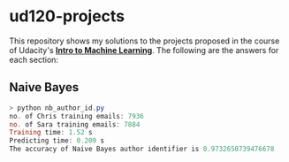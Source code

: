 # ud120-projects
This repository shows my solutions to the projects proposed in the course of Udacity's [**Intro to Machine Learning**](https://www.udacity.com/enrollment/ud120). The following are the answers for each section:

## Naive Bayes
```PowerShell
> python nb_author_id.py
no. of Chris training emails: 7936
no. of Sara training emails: 7884
Training time: 1.52 s
Predicting time: 0.209 s
The accuracy of Naive Bayes author identifier is 0.9732650739476678
```
